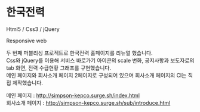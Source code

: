 # 한국전력

Html5 / Css3 / jQuery

Responsive web

두 번째 퍼블리싱 프로젝트로 한국전력 홈페이지를 리뉴얼 했습니다.<br/>
Css와 jQuery를 이용해 서비스 바로가기 아이콘의 scale 변화, 공지사항과 보도자료의 tab 화면, 전력 수급현황 그래프를 구현했습니다.<br/>
메인 페이지와 회사소개 페이지 2페이지로 구성되어 있으며 회사소개 페이지의 CI는 직접 제작했습니다.<br/>

메인 페이지 : http://simpson-kepco.surge.sh/index.html<br/>
회사소개 페이지 : http://simpson-kepco.surge.sh/sub/introduce.html
